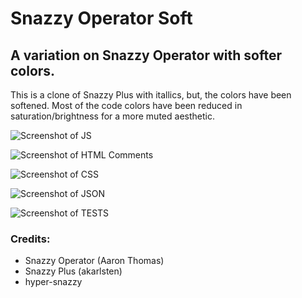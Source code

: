 # Snazzy Operator Soft

## A variation on Snazzy Operator with softer colors.

This is a clone of Snazzy Plus with itallics, but, the colors have been softened. Most of the code colors have been reduced in saturation/brightness for a more muted aesthetic.

![Screenshot of JS](https://raw.githubusercontent.com/code0312/VSCode-Theme-Snazzy/main/imgs/Screenshot_JS.png)

![Screenshot of HTML Comments](https://raw.githubusercontent.com/code0312/VSCode-Theme-Snazzy/main/imgs/Screenshot_HTML_Comments.png)

![Screenshot of CSS](https://raw.githubusercontent.com/code0312/VSCode-Theme-Snazzy/main/imgs/Screenshot_CSS.png)

![Screenshot of JSON](https://raw.githubusercontent.com/code0312/VSCode-Theme-Snazzy/main/imgs/Screenshot_JSON.png)

![Screenshot of TESTS](https://raw.githubusercontent.com/code0312/VSCode-Theme-Snazzy/main/imgs/Screenshot_Tests.png)

### Credits:

- Snazzy Operator (Aaron Thomas)
- Snazzy Plus (akarlsten)
- hyper-snazzy
